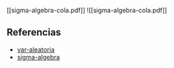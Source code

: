 [[sigma-algebra-cola.pdf]]
![[sigma-algebra-cola.pdf]]

## Referencias
- [var-aleatoria](./var-aleatoria.md)
- [sigma-algebra](./sigma-algebra.md)
